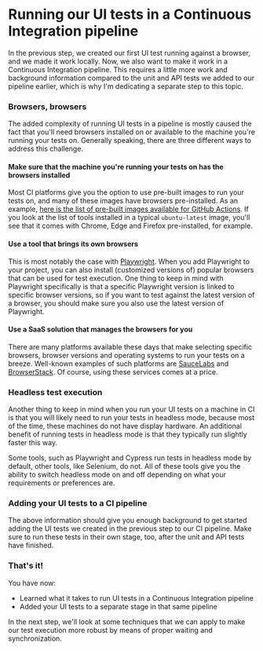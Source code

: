 # Running our UI tests in a Continuous Integration pipeline

In the previous step, we created our first UI test running against a browser, and we made it work locally. Now, we also want to make it work in a Continuous Integration pipeline. This requires a little more work and background information compared to the unit and API tests we added to our pipeline earlier, which is why I'm dedicating a separate step to this topic.

### Browsers, browsers

The added complexity of running UI tests in a pipeline is mostly caused the fact that you'll need browsers installed on or available to the machine you're running your tests on. Generally speaking, there are three different ways to address this challenge.

#### Make sure that the machine you're running your tests on has the browsers installed

Most CI platforms give you the option to use pre-built images to run your tests on, and many of these images have browsers pre-installed. As an example, [here is the list of pre-built images available for GitHub Actions](https://github.com/actions/runner-images?tab=readme-ov-file#available-images). If you look at the list of tools installed in a typical `ubuntu-latest` image, you'll see that it comes with Chrome, Edge and Firefox pre-installed, for example.

#### Use a tool that brings its own browsers

This is most notably the case with [Playwright](https://playwright.dev/). When you add Playwright to your project, you can also install (customized versions of) popular browsers that can be used for test execution. One thing to keep in mind with Playwright specifically is that a specific Playwright version is linked to specific browser versions, so if you want to test against the latest version of a browser, you should make sure you also use the latest version of Playwright.

#### Use a SaaS solution that manages the browsers for you

There are many platforms available these days that make selecting specific browsers, browser versions and operating systems to run your tests on a breeze. Well-known examples of such platforms are [SauceLabs](https://saucelabs.com/) and [BrowserStack](https://www.browserstack.com/). Of course, using these services comes at a price.

### Headless test execution

Another thing to keep in mind when you run your UI tests on a machine in CI is that you will likely need to run your tests in headless mode, because most of the time, these machines do not have display hardware. An additional benefit of running tests in headless mode is that they typically run slightly faster this way.

Some tools, such as Playwright and Cypress run tests in headless mode by default, other tools, like Selenium, do not. All of these tools give you the ability to switch headless mode on and off depending on what your requirements or preferences are.

### Adding your UI tests to a CI pipeline

The above information should give you enough background to get started adding the UI tests we created in the previous step to our CI pipeline. Make sure to run these tests in their own stage, too, after the unit and API tests have finished.

### That's it!

You have now:

* Learned what it takes to run UI tests in a Continuous Integration pipeline
* Added your UI tests to a separate stage in that same pipeline

In the next step, we'll look at some techniques that we can apply to make our test execution more robust by means of proper waiting and synchronization.